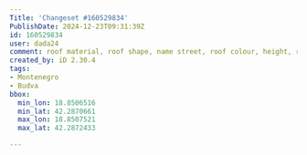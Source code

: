 ```yaml
---
Title: 'Changeset #160529834'
PublishDate: 2024-12-23T09:31:39Z
id: 160529834
user: dada24
comment: roof material, roof shape, name street, roof colour, height, roof colour
created_by: iD 2.30.4
tags:
- Montenegro
- Budva
bbox:
  min_lon: 18.8506516
  min_lat: 42.2870661
  max_lon: 18.8507521
  max_lat: 42.2872433

---
```

